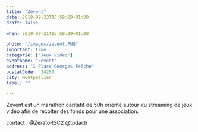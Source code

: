 ```yaml
---
title: "Zevent"
date: 2019-09-23T15:59:29+01:00
draft: false

when: 2019-09-21T15:59:29+01:00

photo: "/images/zevent.PNG"
important: true
categorie: ["Jeux Video"]
eventname: "Zevent"
address: "1 Place Georges Frêche"
postalCode:  34267 
city: Montpellier
label: ""

---
```


Zevent est un marathon caritatif de 50h orienté autour du streaming de jeux vidéo afin de récolter des fonds pour une association.

contact : @ZeratoRSC2 @tpdach